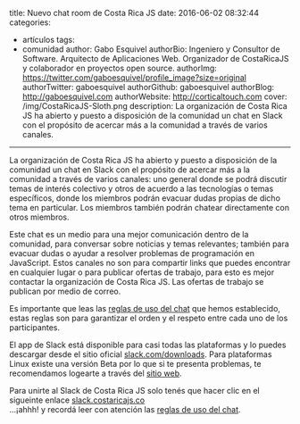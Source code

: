 title: Nuevo chat room de Costa Rica JS
date: 2016-06-02 08:32:44
categories:
- artículos
tags:
- comunidad
author: Gabo Esquivel
authorBio:  Ingeniero y Consultor de Software. Arquitecto de Aplicaciones Web. Organizador de CostaRicaJS y colaborador en proyectos open source.
authorImg:  https://twitter.com/gaboesquivel/profile_image?size=original
authorTwitter: gaboesquivel
authorGithub: gaboesquivel
authorBlog: http://gaboesquivel.com
authorWebsite:  http://corticaltouch.com
cover: /img/CostaRicaJS-Sloth.png
description: La organización de Costa Rica JS ha abierto y puesto a disposición de la comunidad un chat en Slack con el propósito de acercar más a la comunidad a través de varios canales.
---


La organización de Costa Rica JS ha abierto y puesto a disposición de la comunidad un chat en Slack con el propósito de acercar más a la comunidad a través de varios canales: uno general donde se podrá discutir temas de interés colectivo y otros de acuerdo a las tecnologías o temas específicos, donde los miembros podrán evacuar dudas propias de dicho tema en particular. Los miembros también podrán chatear directamente con otros miembros.

Este chat es un medio para una mejor comunicación dentro de la comunidad, para conversar sobre noticias y temas relevantes; también para evacuar dudas o ayudar a resolver problemas de programación en JavaScript. Estos canales no son para compartir links que puedes encontrar en cualquier lugar o para publicar ofertas de trabajo, para esto es mejor contactar la organización de Costa Rica JS. Las ofertas de trabajo se publican por medio de correo.

Es importante que leas las [reglas de uso del chat](http://costaricajs.co/chat/) que hemos establecido, estas reglas son para garantizar el orden y el respeto entre cada uno de los participantes.

El app de Slack está disponible para casi todas las plataformas y lo puedes descargar desde ﻿el sitio oficial [slack.com/downloads](https://slack.com/downloads). Para plataformas Linux existe una versión Beta por lo que si te presenta problemas, te recomendamos logearte a través del [sitio web](https://slack.com/).

Para unirte al Slack de Costa Rica JS solo tenés que hacer clic en el sigueinte enlace [slack.costaricajs.co](http://slack.costaricajs.co/)  
 ...¡ahhh! y recordá leer con atención las [reglas de uso del chat](http://costaricajs.co/chat/).
